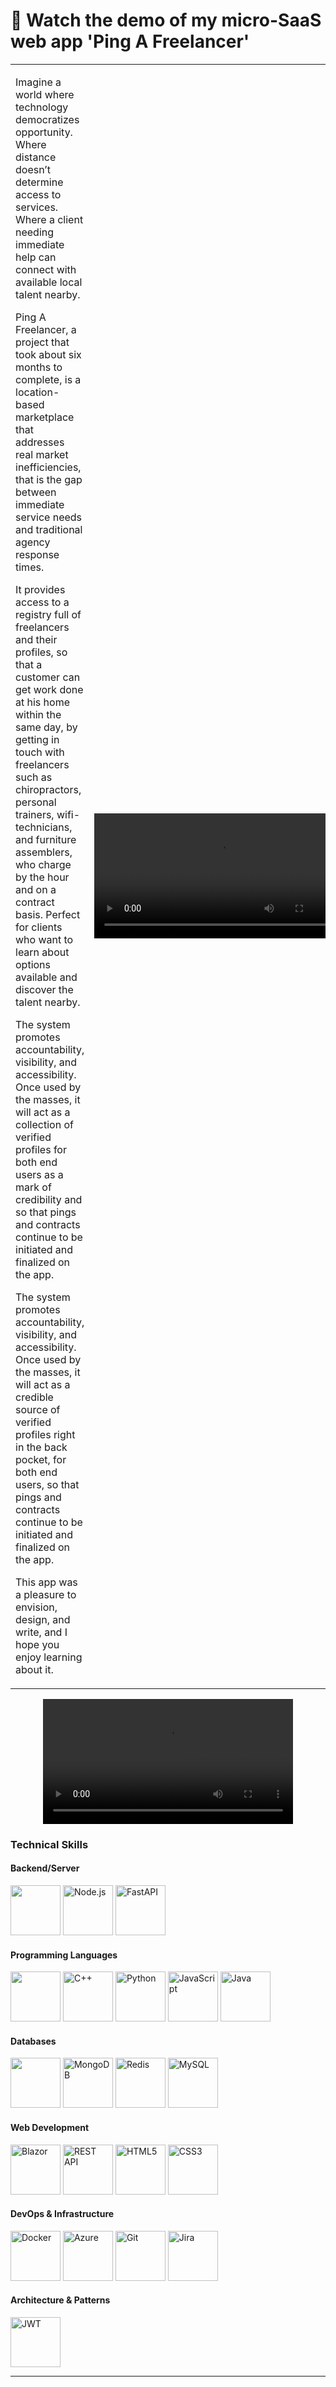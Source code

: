 <h1><strong>🚀 Watch the demo of my micro-SaaS web app 'Ping A Freelancer'</strong></h1>

<table>
  <tr>
        <td>

<p>
  Imagine a world where technology democratizes opportunity. Where distance doesn’t determine access to services. Where a client needing immediate help can connect with available local talent nearby. 
</p>

<p>
Ping A Freelancer, a project that took about six months to complete, is a location-based marketplace that addresses real market inefficiencies, that is the gap between immediate service needs and traditional agency response times.
</p>

<p>
It provides access to a registry full of freelancers and their profiles, so that a customer can get work done at his home within the same day, by getting in touch with freelancers such as chiropractors, personal trainers, wifi-technicians, and furniture assemblers, who charge by the hour and on a contract basis. Perfect for clients who want to learn about options available and discover the talent nearby.
</p>

<p>
The system promotes accountability, visibility, and accessibility. Once used by the masses, it will act as a collection of verified profiles for both end users as a mark of credibility and so that pings and contracts continue to be initiated and finalized on the app.
</p>

<p>
The system promotes accountability, visibility, and accessibility. Once used by the masses, it will act as a credible source of verified profiles right in the back pocket, for both end users, so that pings and contracts continue to be initiated and finalized on the app.
</p>

<p>
This app was a pleasure to envision, design, and write, and I hope you enjoy learning about it.
   </p>   
    </td>
    <td>
      <div align="center">
  <video src="https://github.com/user-attachments/assets/6b2b0d7f-5de1-4807-aea9-20f29781ab3f" width="400" />
</div>
    </td>

  </tr>
</table>

<div align="center">
  <video src="https://github.com/user-attachments/assets/6b2b0d7f-5de1-4807-aea9-20f29781ab3f" width="400" />
</div>

<!--
<div align="center">
    <h1><a href="https://github.com/khabukhadra/PAF.Client" target="_blank">
        <strong>🚀 Watch the demo of my micro-SaaS web app 'Ping A Freelancer'</strong>
    </a></h1>
</div>



<div align="center">
    <img src="https://raw.githubusercontent.com/TheDudeThatCode/TheDudeThatCode/master/Assets/Developer.gif" height="300" alt="Developer Animation" />
</div>
-->



### Technical Skills

#### Backend/Server
<p>
    

<img src="https://cdn.jsdelivr.net/gh/devicons/devicon@latest/icons/dotnetcore/dotnetcore-original.svg"  width="80" height="80" />
<img src="https://cdn.jsdelivr.net/gh/devicons/devicon@latest/icons/nodejs/nodejs-original-wordmark.svg" width="80" height="80" alt="Node.js" />
<img src="https://cdn.jsdelivr.net/gh/devicons/devicon@latest/icons/fastapi/fastapi-original.svg" width="80" height="80" alt="FastAPI" />
</p>

#### Programming Languages
<p>
    <img src="https://cdn.jsdelivr.net/gh/devicons/devicon@latest/icons/csharp/csharp-original.svg" width="80" height="80"/>

<img src="https://cdn.jsdelivr.net/gh/devicons/devicon@latest/icons/cplusplus/cplusplus-plain.svg" width="80" height="80" alt="C++" />
<img src="https://cdn.jsdelivr.net/gh/devicons/devicon@latest/icons/python/python-original.svg" width="80" height="80" alt="Python" />
<img src="https://cdn.jsdelivr.net/gh/devicons/devicon@latest/icons/javascript/javascript-plain.svg" width="80" height="80" alt="JavaScript" />
<img src="https://cdn.jsdelivr.net/gh/devicons/devicon@latest/icons/java/java-original-wordmark.svg" width="80" height="80" alt="Java" />
</p>

#### Databases
<p>

<img src="https://cdn.jsdelivr.net/gh/devicons/devicon@latest/icons/microsoftsqlserver/microsoftsqlserver-original-wordmark.svg"  width="80" height="80" />
<img src="https://cdn.jsdelivr.net/gh/devicons/devicon@latest/icons/mongodb/mongodb-original-wordmark.svg" width="80" height="80" alt="MongoDB" />
<img src="https://cdn.jsdelivr.net/gh/devicons/devicon@latest/icons/redis/redis-original.svg" width="80" height="80" alt="Redis" />
<img src="https://cdn.jsdelivr.net/gh/devicons/devicon@latest/icons/mysql/mysql-original.svg" width="80" height="80" alt="MySQL" />
</p>

#### Web Development
<p>
<img src="https://cdn.jsdelivr.net/gh/devicons/devicon@latest/icons/blazor/blazor-original.svg" width="80" height="80" alt="Blazor" />
<img src="https://raw.githubusercontent.com/souravpal01/souravpal01/master/img/web/ms/rest.png" width="80" height="80" alt="REST API" />
<img src="https://cdn.jsdelivr.net/gh/devicons/devicon@latest/icons/html5/html5-original.svg" width="80" height="80" alt="HTML5" />
<img src="https://cdn.jsdelivr.net/gh/devicons/devicon@latest/icons/css3/css3-original.svg" width="80" height="80" alt="CSS3" />
</p>

#### DevOps & Infrastructure
<p>
<img src="https://cdn.jsdelivr.net/gh/devicons/devicon@latest/icons/docker/docker-plain.svg" width="80" height="80" alt="Docker" />
<img src="https://cdn.jsdelivr.net/gh/devicons/devicon@latest/icons/azure/azure-original.svg" width="80" height="80" alt="Azure" />
<img src="https://cdn.jsdelivr.net/gh/devicons/devicon@latest/icons/git/git-original.svg" width="80" height="80" alt="Git" />
<img src="https://raw.githubusercontent.com/souravpal01/souravpal01/master/img/other/jira.png" width="80" height="80" alt="Jira" />
</p>

#### Architecture & Patterns
<p>
<img src="https://raw.githubusercontent.com/souravpal01/souravpal01/master/img/web/security/jwt.png" width="80" height="80" alt="JWT" />
</p>

---

